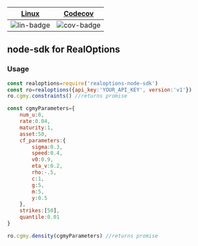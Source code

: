 | [Linux][lin-link] | [Codecov][cov-link] |
| :---------------: | :-----------------: |
| ![lin-badge]      | ![cov-badge]        |

[lin-badge]: https://github.com/realoptions/node-sdk/workflows/test/badge.svg
[lin-link]:  https://github.com/realoptions/node-sdk/actions
[cov-badge]: https://codecov.io/gh/realoptions/node-sdk/branch/master/graph/badge.svg
[cov-link]:  https://codecov.io/gh/realoptions/node-sdk

## node-sdk for RealOptions

### Usage

```javascript
const realoptions=require('realoptions-node-sdk')
const ro=realoptions({api_key:'YOUR_API_KEY', version:'v1'})
ro.cgmy.constraints() //returns promise

const cgmyParameters={
    num_u:8,
    rate:0.04,
    maturity:1,
    asset:50,
    cf_parameters:{
        sigma:0.3, 
        speed:0.4,
        v0:0.9,
        eta_v:0.2,
        rho:-.5,
        c:1,
        g:5,
        m:5,
        y:0.5
    },
    strikes:[50],
    quantile:0.01
}

ro.cgmy.density(cgmyParameters) //returns promise

```